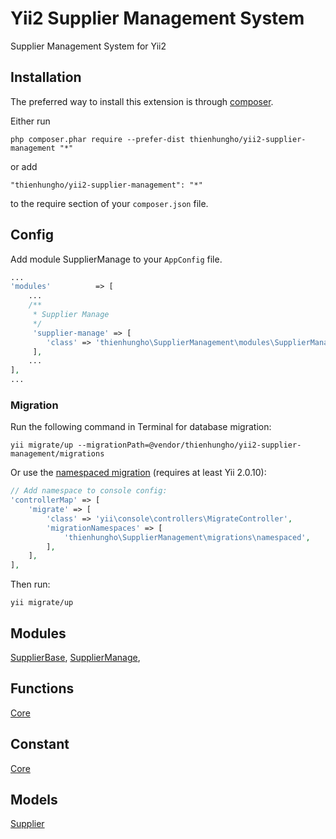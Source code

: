 Yii2 Supplier Management System
====================
Supplier Management System for Yii2

Installation
------------

The preferred way to install this extension is through [composer](http://getcomposer.org/download/).

Either run

```
php composer.phar require --prefer-dist thienhungho/yii2-supplier-management "*"
```

or add

```
"thienhungho/yii2-supplier-management": "*"
```

to the require section of your `composer.json` file.

Config
------------

Add module SupplierManage to your `AppConfig` file.

```php
...
'modules'          => [
    ...
    /**
     * Supplier Manage
     */
     'supplier-manage' => [
        'class' => 'thienhungho\SupplierManagement\modules\SupplierManage\SupplierManageModules',
     ],
    ...
],
...
```

### Migration

Run the following command in Terminal for database migration:

```
yii migrate/up --migrationPath=@vendor/thienhungho/yii2-supplier-management/migrations
```

Or use the [namespaced migration](http://www.yiiframework.com/doc-2.0/guide-db-migrations.html#namespaced-migrations) (requires at least Yii 2.0.10):

```php
// Add namespace to console config:
'controllerMap' => [
    'migrate' => [
        'class' => 'yii\console\controllers\MigrateController',
        'migrationNamespaces' => [
            'thienhungho\SupplierManagement\migrations\namespaced',
        ],
    ],
],
```

Then run:
```
yii migrate/up
```

Modules
------------

[SupplierBase](https://github.com/thienhungho/yii2-supplier-management/tree/master/src/modules/SupplierBase), [SupplierManage](https://github.com/thienhungho/yii2-supplier-management/tree/master/src/modules/SupplierManage), 

Functions
------------

[Core](https://github.com/thienhungho/yii2-supplier-management/tree/master/src/functions/core.php)

Constant
------------

[Core](https://github.com/thienhungho/yii2-supplier-management/tree/master/src/const/core.php)

Models
------------

[Supplier](https://github.com/thienhungho/yii2-supplier-management/tree/master/src/models/Supplier.php)